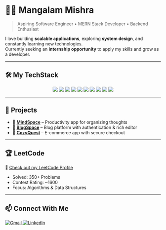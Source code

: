 # 👨‍💻 Mangalam Mishra  

> Aspiring Software Engineer • MERN Stack Developer • Backend Enthusiast  

I love building **scalable applications**, exploring **system design**, and constantly learning new technologies.  
Currently seeking an **internship opportunity** to apply my skills and grow as a developer.  

---

## 🛠️ My TechStack  
<p align="center">
  <img src="https://skillicons.dev/icons?i=java" /> 
  <img src="https://skillicons.dev/icons?i=javascript" /> 
  <img src="https://skillicons.dev/icons?i=bootstrap" /> 
  <img src="https://skillicons.dev/icons?i=tailwind" /> 
  <img src="https://skillicons.dev/icons?i=mongodb" /> 
  <img src="https://skillicons.dev/icons?i=express" /> 
  <img src="https://skillicons.dev/icons?i=react" /> 
  <img src="https://skillicons.dev/icons?i=nodejs" /> 
  <img src="https://skillicons.dev/icons?i=redux" /> 
  <img src="https://skillicons.dev/icons?i=jest" /> 
</p>  

---

## 🌟 Projects  
- 📌 **[MindSpace](https://github.com/Mangalam-17/MindSpace)** – Productivity app for organizing thoughts  
- 📌 **[BlogSpace](https://github.com/Mangalam-17/BlogSpace)** – Blog platform with authentication & rich editor  
- 📌 **[CozyQuest](https://github.com/Mangalam-17/CozyQuest)** – E-commerce app with secure checkout  

---

## 🏆 LeetCode  
📌 [Check out my LeetCode Profile](https://leetcode.com/u/Mangalam_89/)  
- Solved: 350+ Problems  
- Contest Rating: ~1600  
- Focus: Algorithms & Data Structures  

---

## 📫 Connect With Me  
<p>
  <a href="mailto:mangalamab17@gmail.com">
    <img src="https://img.shields.io/badge/Gmail-D14836?style=for-the-badge&logo=gmail&logoColor=white" alt="Gmail" />
  </a>
  <a href="https://www.linkedin.com/in/mangalam-mishra-dev/">
    <img src="https://img.shields.io/badge/LinkedIn-0077B5?style=for-the-badge&logo=linkedin&logoColor=white" alt="LinkedIn" />
  </a>
</p>
